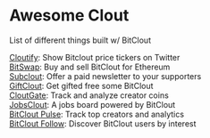 # Awesome Clout
List of different things built w/ BitClout

[Cloutify](https://chrome.google.com/webstore/detail/cloutify-show-bitclout-pr/mmpacdkjmmnichfpplcpcipgcdphfhdg): Show Bitclout price tickers on Twitter  
[BitSwap](https://bitswap.network/): Buy and sell BitClout for Ethereum  
[Subclout](https://www.subclout.com/): Offer a paid newsletter to your supporters  
[GiftClout](https://www.giftclout.com/): Get gifted free some BitClout  
[CloutGate](https://cloutgate.com/): Track and analyze creator coins  
[JobsClout](http://jobclout.me/): A jobs board powered by BitClout  
[BitClout Pulse](https://www.bitcloutpulse.com/): Track top creators and analytics  
[BitClout Follow](https://bitcloutfollow.com/): Discover BitClout users by interest
